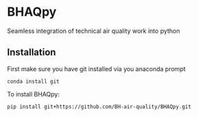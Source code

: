 # BHAQpy

Seamless integration of technical air quality work into python

## Installation

First make sure you have git installed via you anaconda prompt

```
conda install git
```

To install BHAQpy: 
```
pip install git+https://github.com/BH-air-quality/BHAQpy.git
```
